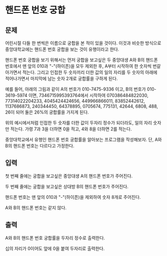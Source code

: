 # 핸드폰 번호 궁합
## 문제
어린시절 다들 한 번씩은 이름으로 궁합을 본 적이 있을 것이다. 이것과 비슷한 방식으로 중앙대학교에는 핸드폰 번호 궁합을 보는 것이 유행이라고 한다.

핸드폰 번호 궁합을 보기 위해서는 먼저 궁합을 보고싶은 두 중앙대생 A와 B의 핸드폰 번호에서 맨 앞의 010과 "-"(하이픈)을 모두 제외한 후, A부터 시작하여 한 숫자씩 번갈아가면서 적는다. 그리고 인접한 두 숫자끼리 더한 값의 일의 자리를 두 숫자의 아래에 적어나가면서 마지막에 남는 숫자 2개로 궁합률을 구하게 된다.

예를 들어, 아래의 그림과 같이 A의 번호가 010-7475-9336 이고, B의 번호가 010-3619-5974 이면, 7346715995393764에서 시작하여 070386484822030, 77314022204233, 4045424424656, 449966866011, 83852442612, 1137686873, 240344450, 64378895, 0705674, 775131, 42644, 6808, 488, 26이 되어 둘은 26%의 궁합률을 가지게 된다.

위의 예시에서처럼 인접한 두 숫자를 더한 값이 두자리 정수가 되더라도, 일의 자리 숫자만 적는다. 가령 7과 3을 더하면 0을 적고, 4와 8을 더하면 2를 적는다.

중앙대학교에서 유행인 핸드폰 번호 궁합률을 알아보는 프로그램을 작성해보자. 단, A와 B의 핸드폰 번호는 다르다고 가정한다.

## 입력
첫 번째 줄에는 궁합을 보고싶은 중앙대생 A의 핸드폰 번호가 주어진다.

두 번째 줄에는 궁합을 보고싶은 상대방 B의 핸드폰 번호가 주어진다.

핸드폰 번호는 맨 앞의 010과 "-"(하이픈)을 제외하여 숫자 8개로 주어진다.

A와 B의 핸드폰 번호는 같지 않다.

## 출력
A와 B의 핸드폰 번호 궁합률을 두자리 정수로 출력한다.

십의 자리가 0이어도 앞에 0을 붙여 두자리로 출력한다.